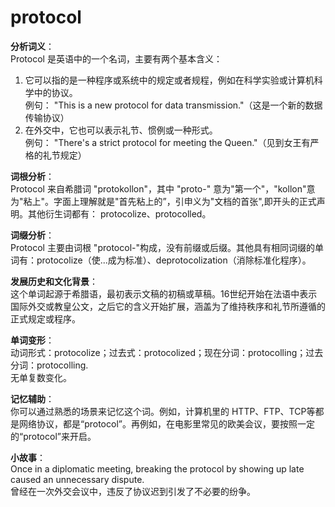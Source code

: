 # protocol

**分析词义**：  
Protocol 是英语中的一个名词，主要有两个基本含义：

  

1.  它可以指的是一种程序或系统中的规定或者规程，例如在科学实验或计算机科学中的协议。  
    例句： "This is a new protocol for data transmission."（这是一个新的数据传输协议）
2.  在外交中，它也可以表示礼节、惯例或一种形式。  
    例句： "There's a strict protocol for meeting the Queen."（见到女王有严格的礼节规定）

  

**词根分析**：  
Protocol 来自希腊词 "protokollon"，其中 "proto-" 意为"第一个"，"kollon"意为"粘上"。字面上理解就是"首先粘上的”，引申义为"文档的首张",即开头的正式声明。其他衍生词都有： protocolize、protocolled。

  

**词缀分析**：  
Protocol 主要由词根 "protocol-"构成，没有前缀或后缀。其他具有相同词缀的单词有：protocolize（使...成为标准）、deprotocolization（消除标准化程序）。

  

**发展历史和文化背景**：  
这个单词起源于希腊语，最初表示文稿的初稿或草稿。16世纪开始在法语中表示国际外交或教皇公文，之后它的含义开始扩展，涵盖为了维持秩序和礼节所遵循的正式规定或程序。

  

**单词变形**：  
动词形式：protocolize；过去式：protocolized；现在分词：protocolling；过去分词：protocolling.  
无单复数变化。

  

**记忆辅助**：  
你可以通过熟悉的场景来记忆这个词。例如，计算机里的 HTTP、FTP、TCP等都是网络协议，都是“protocol”。再例如，在电影里常见的欧美会议，要按照一定的“protocol”来开启。

  

**小故事**：  
Once in a diplomatic meeting, breaking the protocol by showing up late caused an unnecessary dispute.  
曾经在一次外交会议中，违反了协议迟到引发了不必要的纷争。
